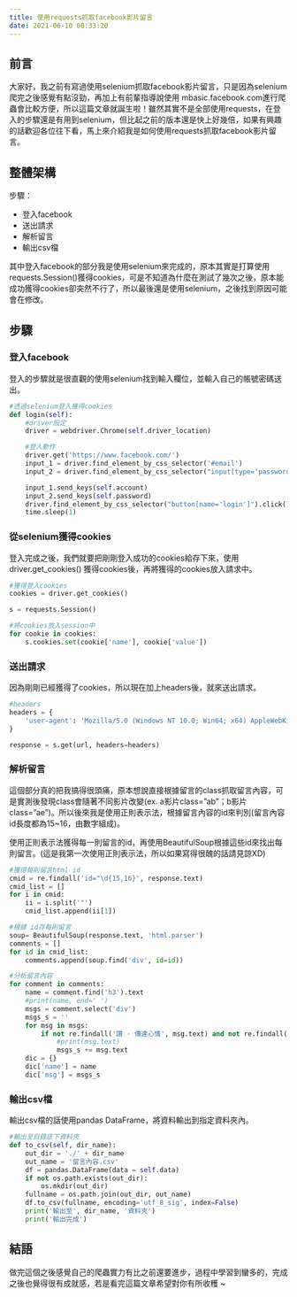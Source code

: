 ```yaml
---
title: 使用requests抓取facebook影片留言
date: 2021-06-10 00:33:20
---
```

## 前言
大家好，我之前有寫過使用selenium抓取facebook影片留言，只是因為selenium爬完之後感覺有點沒勁，再加上有前輩指導說使用 mbasic.facebook.com進行爬蟲會比較方便，所以這篇文章就誕生啦！雖然其實不是全部使用requests，在登入的步驟還是有用到selenium，但比起之前的版本還是快上好幾倍，如果有興趣的話歡迎各位往下看，馬上來介紹我是如何使用requests抓取facebook影片留言。

## 整體架構
步驟：
+ 登入facebook
+ 送出請求
+ 解析留言
+ 輸出csv檔

其中登入facebook的部分我是使用selenium來完成的，原本其實是打算使用requests.Session()獲得cookies，可是不知道為什麼在測試了幾次之後，原本能成功獲得cookies卻突然不行了，所以最後還是使用selenium，之後找到原因可能會在修改。

## 步驟
### 登入facebook
登入的步驟就是很直觀的使用selenium找到輸入欄位，並輸入自己的帳號密碼送出。
```python
#透過selenium登入獲得cookies
def login(self):
    #driver設定
    driver = webdriver.Chrome(self.driver_location)

    #登入動作
    driver.get('https://www.facebook.com/')
    input_1 = driver.find_element_by_css_selector('#email')
    input_2 = driver.find_element_by_css_selector("input[type='password']")

    input_1.send_keys(self.account)
    input_2.send_keys(self.password)
    driver.find_element_by_css_selector("button[name='login']").click()
    time.sleep(1)
```
### 從selenium獲得cookies
登入完成之後，我們就要把剛剛登入成功的cookies給存下來，使用 driver.get_cookies() 獲得cookies後，再將獲得的cookies放入請求中。
```python
#獲得登入cookies
cookies = driver.get_cookies()

s = requests.Session()

#將cookies放入session中
for cookie in cookies:
    s.cookies.set(cookie['name'], cookie['value'])
```
### 送出請求
因為剛剛已經獲得了cookies，所以現在加上headers後，就來送出請求。
```python
#headers
headers = {
    'user-agent': 'Mozilla/5.0 (Windows NT 10.0; Win64; x64) AppleWebKit/537.36 (KHTML, like Gecko) Chrome/89.0.4389.114 Safari/537.36',  
}

response = s.get(url, headers=headers)
```
### 解析留言

這個部分真的把我搞得很頭痛，原本想說直接根據留言的class抓取留言內容，可是實測後發現class會隨著不同影片改變(ex. a影片class=”ab”；b影片class=”ae”)。所以後來我是使用正則表示法，根據留言內容的id來判別(留言內容id長度都為15~16，由數字組成)。

使用正則表示法獲得每一則留言的id，再使用BeautifulSoup根據這些id來找出每則留言。(這是我第一次使用正則表示法，所以如果寫得很醜的話請見諒XD)
```python
#獲得每則留言html id
cmid = re.findall('id="\d{15,16}', response.text)
cmid_list = []
for i in cmid:
    ii = i.split('"')
    cmid_list.append(ii[1])

#根據 id存每則留言
soup= BeautifulSoup(response.text, 'html.parser')
comments = []
for id in cmid_list:
    comments.append(soup.find('div', id=id))

#分析留言內容
for comment in comments:
    name = comment.find('h3').text
    #print(name, end=' ')
    msgs = comment.select('div')
    msgs_s = ''
    for msg in msgs:
        if not re.findall('讚 · 傳達心情', msg.text) and not re.findall('已回覆 · \d+ 則回覆', msg.text):
            #print(msg.text)
            msgs_s += msg.text
    dic = {}
    dic['name'] = name
    dic['msg'] = msgs_s
```
### 輸出csv檔
輸出csv檔的話使用pandas DataFrame，將資料輸出到指定資料夾內。
```python
#輸出至目錄底下資料夾
def to_csv(self, dir_name):
    out_dir = './' + dir_name
    out_name = '留言內容.csv'
    df = pandas.DataFrame(data = self.data)
    if not os.path.exists(out_dir):
        os.mkdir(out_dir)
    fullname = os.path.join(out_dir, out_name)    
    df.to_csv(fullname, encoding='utf_8_sig', index=False)
    print('輸出至', dir_name, '資料夾')
    print('輸出完成')
```

## 結語
做完這個之後感覺自己的爬蟲實力有比之前還要進步，過程中學習到蠻多的，完成之後也覺得很有成就感，若是看完這篇文章希望對你有所收穫 ~ 